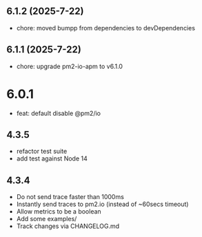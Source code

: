 ## 6.1.2 (2025-7-22)

- chore: moved bumpp from dependencies to devDependencies

## 6.1.1 (2025-7-22)

- chore: upgrade pm2-io-apm to v6.1.0

# 6.0.1

- feat: default disable @pm2/io

## 4.3.5

- refactor test suite
- add test against Node 14

## 4.3.4

- Do not send trace faster than 1000ms
- Instantly send traces to pm2.io (instead of ~60secs timeout)
- Allow metrics to be a boolean
- Add some examples/
- Track changes via CHANGELOG.md
